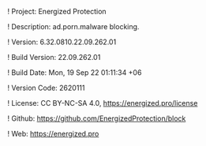 ! Project: Energized Protection

! Description: ad.porn.malware blocking.

! Version: 6.32.0810.22.09.262.01

! Build Version: 22.09.262.01

! Build Date: Mon, 19 Sep 22 01:11:34 +06

! Version Code: 2620111

! License: CC BY-NC-SA 4.0, https://energized.pro/license

! Github: https://github.com/EnergizedProtection/block

! Web: https://energized.pro
